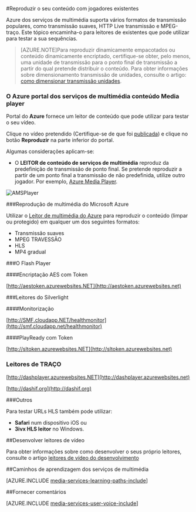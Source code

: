<properties 
    pageTitle="Reproduzir o conteúdo | Microsoft Azure" 
    description="Este tópico indica leitores existentes que pode utilizar para reproduzir o conteúdo." 
    services="media-services" 
    documentationCenter="" 
    authors="Juliako" 
    manager="erikre" 
    editor=""/>

<tags 
    ms.service="media-services" 
    ms.workload="media" 
    ms.tgt_pltfrm="na" 
    ms.devlang="na" 
    ms.topic="article" 
    ms.date="10/12/2016" 
    ms.author="juliako"/>


#<a name="playing-your-content-with-existing-players"></a>Reproduzir o seu conteúdo com jogadores existentes

Azure dos serviços de multimédia suporta vários formatos de transmissão populares, como transmissão suaves, HTTP Live transmissão e MPEG-traço. Este tópico encaminha-o para leitores de existentes que pode utilizar para testar a sua sequências.

>[AZURE.NOTE]Para reproduzir dinamicamente empacotados ou conteúdo dinamicamente encriptado, certifique-se obter, pelo menos, uma unidade de transmissão para o ponto final de transmissão a partir do qual pretende distribuir o conteúdo. Para obter informações sobre dimensionamento transmissão de unidades, consulte o artigo: [como dimensionar transmissão unidades](media-services-portal-manage-streaming-endpoints.md).

### <a name="the-azure-portal-media-services-content-player"></a>O Azure portal dos serviços de multimédia conteúdo Media player

Portal do **Azure** fornece um leitor de conteúdo que pode utilizar para testar o seu vídeo.

Clique no vídeo pretendido (Certifique-se de que foi [publicada](media-services-portal-publish.md)) e clique no botão **Reproduzir** na parte inferior do portal.

Algumas considerações aplicam-se:

- O **LEITOR de conteúdo de serviços de multimédia** reproduz da predefinição de transmissão de ponto final. Se pretende reproduzir a partir de um ponto final a transmissão de não predefinida, utilize outro jogador. Por exemplo, [Azure Media Player](http://amsplayer.azurewebsites.net/azuremediaplayer.html).


![AMSPlayer][AMSPlayer]

###<a name="azure-media-player"></a>Reprodução de multimédia do Microsoft Azure

Utilizar o [Leitor de multimédia do Azure](http://amsplayer.azurewebsites.net/azuremediaplayer.html) para reproduzir o conteúdo (limpar ou protegido) em qualquer um dos seguintes formatos:

- Transmissão suaves
- MPEG TRAVESSÃO
- HLS
- MP4 gradual


###<a name="flash-player"></a>O Flash Player

####<a name="aes-encrypted-with-token"></a>Encriptação AES com Token

[http://aestoken.azurewebsites.NET](http://aestoken.azurewebsites.net)

###<a name="silverlight-players"></a>Leitores do Silverlight

####<a name="monitoring"></a>Monitorização

[http://SMF.cloudapp.NET/healthmonitor](http://smf.cloudapp.net/healthmonitor)

####<a name="playready-with-token"></a>PlayReady com Token

[http://sltoken.azurewebsites.NET](http://sltoken.azurewebsites.net)

### <a name="dash-players"></a>Leitores de TRAÇO

[http://dashplayer.azurewebsites.NET](http://dashplayer.azurewebsites.net)

[http://dashif.org](http://dashif.org)

###<a name="other"></a>Outros

Para testar URLs HLS também pode utilizar:

- **Safari** num dispositivo iOS ou
- **3ivx HLS leitor** no Windows.

##<a name="developing-video-players"></a>Desenvolver leitores de vídeo

Para obter informações sobre como desenvolver o seus próprio leitores, consulte o artigo [leitores de vídeo do desenvolvimento](media-services-develop-video-players.md)




##<a name="media-services-learning-paths"></a>Caminhos de aprendizagem dos serviços de multimédia

[AZURE.INCLUDE [media-services-learning-paths-include](../../includes/media-services-learning-paths-include.md)]

##<a name="provide-feedback"></a>Fornecer comentários

[AZURE.INCLUDE [media-services-user-voice-include](../../includes/media-services-user-voice-include.md)]


[AMSPlayer]: ./media/media-services-playback-content-with-existing-players/media-services-portal-player.png
